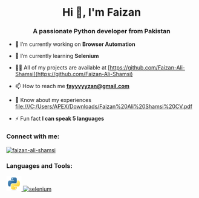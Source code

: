 <h1 align="center">Hi 👋, I'm Faizan</h1>
<h3 align="center">A passionate Python developer from Pakistan</h3>

- 🔭 I’m currently working on **Browser Automation**

- 🌱 I’m currently learning **Selenium**

- 👨‍💻 All of my projects are available at [https://github.com/Faizan-Ali-Shamsi](https://github.com/Faizan-Ali-Shamsi)

- 📫 How to reach me **fayyyyyzan@gmail.com**

- 📄 Know about my experiences [file:///C:/Users/APEX/Downloads/Faizan%20Ali%20Shamsi%20CV.pdf](file:///C:/Users/APEX/Downloads/Faizan%20Ali%20Shamsi%20CV.pdf)

- ⚡ Fun fact **I can speak 5 languages**

<h3 align="left">Connect with me:</h3>
<p align="left">
<a href="https://linkedin.com/in/faizan-ali-shamsi" target="blank"><img align="center" src="https://raw.githubusercontent.com/rahuldkjain/github-profile-readme-generator/master/src/images/icons/Social/linked-in-alt.svg" alt="faizan-ali-shamsi" height="30" width="40" /></a>
</p>

<h3 align="left">Languages and Tools:</h3>
<p align="left"> <a href="https://www.python.org" target="_blank" rel="noreferrer"> <img src="https://raw.githubusercontent.com/devicons/devicon/master/icons/python/python-original.svg" alt="python" width="40" height="40"/> </a> <a href="https://www.selenium.dev" target="_blank" rel="noreferrer"> <img src="https://raw.githubusercontent.com/detain/svg-logos/780f25886640cef088af994181646db2f6b1a3f8/svg/selenium-logo.svg" alt="selenium" width="40" height="40"/> </a> </p>
